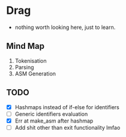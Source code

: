 # Drag
- nothing worth looking here, just to learn.

## Mind Map
1. Tokenisation
2. Parsing
3. ASM Generation

## TODO
- [X] Hashmaps instead of if-else for identifiers
- [ ] Generic identifiers evaluation
- [X] Err at make_asm after hashmap
- [ ] Add shit other than exit functionality lmfao
